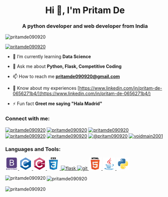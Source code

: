 <h1 align="center">Hi 👋, I'm Pritam De</h1>
<h3 align="center">A python developer and web developer from India</h3>

<p align="left"> <img src="https://komarev.com/ghpvc/?username=pritamde090920&label=Profile%20views&color=0e75b6&style=flat" alt="pritamde090920" /> </p>

<p align="left"> <a href="https://github.com/ryo-ma/github-profile-trophy"><img src="https://github-profile-trophy.vercel.app/?username=pritamde090920" alt="pritamde090920" /></a> </p>

- 🌱 I’m currently learning **Data Science**

- 💬 Ask me about **Python, Flask, Competitive Coding**

- 📫 How to reach me **pritamde090920@gmail.com**

- 📄 Know about my experiences [https://www.linkedin.com/in/pritam-de-0656271b4/](https://www.linkedin.com/in/pritam-de-0656271b4/)

- ⚡ Fun fact **Greet me saying "Hala Madrid"**

<h3 align="left">Connect with me:</h3>
<p align="left">
<a href="https://linkedin.com/in/pritamde090920" target="blank"><img align="center" src="https://raw.githubusercontent.com/rahuldkjain/github-profile-readme-generator/master/src/images/icons/Social/linked-in-alt.svg" alt="pritamde090920" height="30" width="40" /></a>
<a href="https://www.codechef.com/users/pritamde090920" target="blank"><img align="center" src="https://cdn.jsdelivr.net/npm/simple-icons@3.1.0/icons/codechef.svg" alt="pritamde090920" height="30" width="40" /></a>
<a href="https://www.hackerrank.com/pritamde090920" target="blank"><img align="center" src="https://raw.githubusercontent.com/rahuldkjain/github-profile-readme-generator/master/src/images/icons/Social/hackerrank.svg" alt="pritamde090920" height="30" width="40" /></a>
<a href="https://codeforces.com/profile/pritamde090920" target="blank"><img align="center" src="https://cdn.jsdelivr.net/npm/simple-icons@3.0.1/icons/codeforces.svg" alt="pritamde090920" height="30" width="40" /></a>
<a href="https://www.leetcode.com/pritamde090920" target="blank"><img align="center" src="https://raw.githubusercontent.com/rahuldkjain/github-profile-readme-generator/master/src/images/icons/Social/leet-code.svg" alt="pritamde090920" height="30" width="40" /></a>
<a href="https://www.hackerearth.com/@pritam090920" target="blank"><img align="center" src="https://raw.githubusercontent.com/rahuldkjain/github-profile-readme-generator/master/src/images/icons/Social/hackerearth.svg" alt="@pritam090920" height="30" width="40" /></a>
<a href="https://auth.geeksforgeeks.org/user/voidmain2001" target="blank"><img align="center" src="https://raw.githubusercontent.com/rahuldkjain/github-profile-readme-generator/master/src/images/icons/Social/geeks-for-geeks.svg" alt="voidmain2001" height="30" width="40" /></a>
</p>

<h3 align="left">Languages and Tools:</h3>
<p align="left"> <a href="https://getbootstrap.com" target="_blank"> <img src="https://raw.githubusercontent.com/devicons/devicon/master/icons/bootstrap/bootstrap-plain-wordmark.svg" alt="bootstrap" width="40" height="40"/> </a> <a href="https://www.cprogramming.com/" target="_blank"> <img src="https://raw.githubusercontent.com/devicons/devicon/master/icons/c/c-original.svg" alt="c" width="40" height="40"/> </a> <a href="https://www.w3schools.com/cpp/" target="_blank"> <img src="https://raw.githubusercontent.com/devicons/devicon/master/icons/cplusplus/cplusplus-original.svg" alt="cplusplus" width="40" height="40"/> </a> <a href="https://www.w3schools.com/css/" target="_blank"> <img src="https://raw.githubusercontent.com/devicons/devicon/master/icons/css3/css3-original-wordmark.svg" alt="css3" width="40" height="40"/> </a> <a href="https://flask.palletsprojects.com/" target="_blank"> <img src="https://www.vectorlogo.zone/logos/pocoo_flask/pocoo_flask-icon.svg" alt="flask" width="40" height="40"/> </a> <a href="https://git-scm.com/" target="_blank"> <img src="https://www.vectorlogo.zone/logos/git-scm/git-scm-icon.svg" alt="git" width="40" height="40"/> </a> <a href="https://www.w3.org/html/" target="_blank"> <img src="https://raw.githubusercontent.com/devicons/devicon/master/icons/html5/html5-original-wordmark.svg" alt="html5" width="40" height="40"/> </a> <a href="https://www.java.com" target="_blank"> <img src="https://raw.githubusercontent.com/devicons/devicon/master/icons/java/java-original.svg" alt="java" width="40" height="40"/> </a> <a href="https://www.python.org" target="_blank"> <img src="https://raw.githubusercontent.com/devicons/devicon/master/icons/python/python-original.svg" alt="python" width="40" height="40"/> </a> </p>

<p><img align="left" src="https://github-readme-stats.vercel.app/api/top-langs?username=pritamde090920&show_icons=true&locale=en&layout=compact" alt="pritamde090920" /></p>

<p>&nbsp;<img align="center" src="https://github-readme-stats.vercel.app/api?username=pritamde090920&show_icons=true&locale=en" alt="pritamde090920" /></p>

<p><img align="center" src="https://github-readme-streak-stats.herokuapp.com/?user=pritamde090920&" alt="pritamde090920" /></p>
